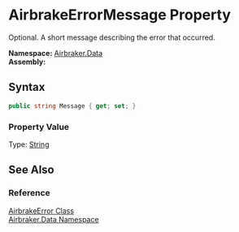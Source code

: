 AirbrakeErrorMessage Property
=============================
Optional. A short message describing the error that occurred.

**Namespace:** [Airbraker.Data][1]  
**Assembly:**

Syntax
------

```csharp
public string Message { get; set; }
```

### Property Value
Type: [String][2]

See Also
--------

### Reference
[AirbrakeError Class][3]  
[Airbraker.Data Namespace][1]  

[1]: ../README.md
[2]: http://msdn.microsoft.com/en-us/library/s1wwdcbf
[3]: README.md